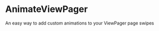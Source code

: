 AnimateViewPager
================

An easy way to add custom animations to your ViewPager page swipes